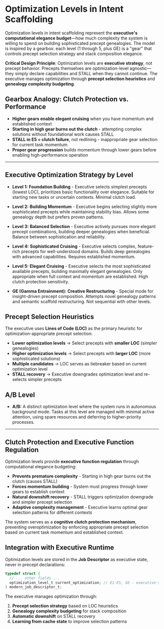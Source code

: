 # Optimization Levels in Intent Scaffolding

Optimization levels in intent scaffolding represent the **executive's computational elegance budget**—how much complexity the system is willing to spend on building sophisticated precept genealogies. The model is inspired by a gearbox: each level (1 through 5, plus GE) is a "gear" that controls precept selection strategy and stack composition elegance.

**Critical Design Principle**: Optimization levels are **executive strategy**, not precept behavior. Precepts themselves are optimization-level agnostic—they simply declare capabilities and STALL when they cannot continue. The executive manages optimization through **precept selection heuristics** and **genealogy complexity budgeting**.

## Gearbox Analogy: Clutch Protection vs. Performance

- **Higher gears enable elegant cruising** when you have momentum and established context
- **Starting in high gear burns out the clutch** - attempting complex solutions without foundational work causes STALL
- **STALL in E5 = clutch failure**, not redlining - inappropriate gear selection for current task momentum
- **Proper gear progression** builds momentum through lower gears before enabling high-performance operation

---


## Executive Optimization Strategy by Level

- **Level 1:** **Foundation Building** - Executive selects simplest precepts (lowest LOC), prioritizes basic functionality over elegance. Suitable for starting new tasks or uncertain contexts. Minimal clutch load.

- **Level 2:** **Building Momentum** - Executive begins selecting slightly more sophisticated precepts while maintaining stability bias. Allows some genealogy depth but prefers proven patterns.

- **Level 3:** **Balanced Selection** - Executive actively pursues more elegant precept combinations, building deeper genealogies when beneficial. Balance between sophistication and reliability.

- **Level 4:** **Sophisticated Cruising** - Executive selects complex, feature-rich precepts for well-understood domains. Builds deep genealogies with advanced capabilities. Requires established momentum.

- **Level 5:** **Elegant Cruising** - Executive selects the most sophisticated available precepts, building maximally elegant genealogies. Only appropriate when full context and momentum are established. High clutch protection sensitivity.

- **GE (Gamma Entrainment):** **Creative Restructuring** - Special mode for insight-driven precept composition. Attempts novel genealogy patterns and semantic scaffold restructuring. Not sequential with other levels.

## Precept Selection Heuristics

The executive uses **Lines of Code (LOC)** as the primary heuristic for optimization-appropriate precept selection:

- **Lower optimization levels** → Select precepts with **smaller LOC** (simpler genealogies)
- **Higher optimization levels** → Select precepts with **larger LOC** (more sophisticated solutions)
- **Multiple candidates** → LOC serves as tiebreaker based on current optimization level
- **STALL recovery** → Executive downgrades optimization level and re-selects simpler precepts



## A/B Level
- **A/B:** A distinct optimization level where the system runs in autonomous background mode. Tasks at this level are managed with minimal active attention, using spare resources and deferring to higher-priority processes. 

---

## Clutch Protection and Executive Function Regulation

Optimization levels provide **executive function regulation** through computational elegance budgeting:

- **Prevents premature complexity** - Starting in high gear burns out the clutch (causes STALL)
- **Forces momentum building** - System must progress through lower gears to establish context
- **Natural downshift recovery** - STALL triggers optimization downgrade and simpler precept selection
- **Adaptive complexity management** - Executive learns optimal gear selection patterns for different contexts

The system serves as a **cognitive clutch protection mechanism**, preventing overoptimization by enforcing appropriate precept selection based on current task momentum and established context.

## Integration with Executive Runtime

Optimization levels are stored in the **Job Descriptor** as executive state, never in precept declarations:

```c
typedef struct {
  // ... other fields ...
  optimization_level_t current_optimization; // E1-E5, GE - executive's current gear
} modern_job_descriptor_t;
```

The executive manages optimization through:
1. **Precept selection strategy** based on LOC heuristics
2. **Genealogy complexity budgeting** for stack composition  
3. **Automatic downshift** on STALL recovery
4. **Learning from cache state** to improve selection patterns
